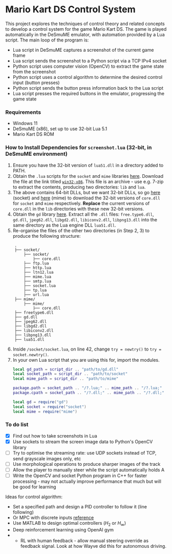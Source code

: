 # Mario Kart DS Control System

This project explores the techniques of control theory and related concepts to develop a control system for the game Mario Kart DS. The game is played automatically in the DeSmuME emulator, with automation provided by a Lua script. The main loop of the program is:

- Lua script in DeSmuME captures a screenshot of the current game frame
- Lua script sends the screenshot to a Python script via a TCP IPv4 socket
- Python script uses computer vision (OpenCV) to extract the game state from the screenshot
- Python script uses a control algorithm to determine the desired control input (button presses)
- Python script sends the button press information back to the Lua script
- Lua script presses the required buttons in the emulator, progressing the game state

### Requirements

- Windows 11
- DeSmuME (x86), set up to use 32-bit Lua 5.1
- Mario Kart DS ROM

### How to Install Dependencies for `screenshot.lua` (32-bit, in DeSmuME environment)

1. Ensure you have the 32-bit version of `lua51.dll` in a directory added to PATH.
2. Obtain the `.lua` scripts for the `socket` and `mime` libraries [here](https://luarocks.org/modules/luasocket/luasocket/2.0.2-1). Download the file at the link titled [`win32-x86`](https://luarocks.org/manifests/luasocket/luasocket-2.0.2-1.win32-x86.rock). This file is an archive - use e.g. 7-zip to extract the contents, producing two directories: `lib` and `lua`.
3. The above contains 64-bit DLLs, but we want 32-bit DLLs, so go [here](https://github.com/pkulchenko/ZeroBraneStudio/blob/master/bin/clibs/socket/core.dll) (socket) and [here](https://github.com/pkulchenko/ZeroBraneStudio/blob/master/bin/clibs/mime/core.dll) (mime) to download the 32-bit versions of `core.dll` for `socket` and `mime` respectively. **Replace** the current versions of `core.dll` in the `lib` directories with these new 32-bit versions.
4. Obtain the `gd` library [here](https://downloads.onworks.net/softwaredownload.php?link=https%3A%2F%2Fdownloads.onworks.net%2Fdownloadapp%2FSOFTWARE%2Flua-gd-2.0.33r2-win32.zip%3Fservice%3Dservice01&filename=lua-gd-2.0.33r2-win32.zip). Extract all the `.dll` files: `free.type6.dll`, `gd.dll`, `jpeg62.dll`, `libgd2.dll`, `libiconv2.dll`, `libpng13.dll` into the same directory as the Lua engine DLL `lua51.dll`.
5. Re-organise the files of the other two directories (in Step 2, 3) to produce the following structure:
```
    .
    ├── socket/
        ├── socket/
            ├── core.dll
        ├── ftp.lua
        ├── http.lua
        ├── ltn12.lua
        ├── mime.lua
        ├── smtp.lua
        ├── socket.lua
        ├── tp.lua
        ├── url.lua
    ├── mime/
        ├── mime/
            ├── core.dll
    ├── freetype6.dll
    ├── gd.dll
    ├── jpeg62.dll
    ├── libgd2.dll
    ├── libiconv2.dll
    ├── libpng13.dll
    ├── lua51.dll
```
6. Inside `/socket/socket.lua`, on line 42, change `try = newtry()` to `try = socket.newtry()`.
7. In your own Lua script that you are using this for, import the modules.
    ```lua
    local gd_path = script_dir .. "path/to/gd.dll"
    local socket_path = script_dir .. "path/to/socket"
    local mime_path = script_dir .. "path/to/mime"

    package.path = socket_path .. "/?.lua;" .. mime_path .. "/?.lua;"
    package.cpath = socket_path .. "/?.dll;" .. mime_path .. "/?.dll;" .. gd_path

    local gd = require("gd")
    local socket = require("socket")
    local mime = require("mime")
    ```

### To do list

- [x] Find out how to take screenshots in Lua
- [x] Use sockets to stream the screen image data to Python's OpenCV library
- [ ] Try to optimise the streaming rate: use UDP sockets instead of TCP, send grayscale images only, etc
- [ ] Use morphological operations to produce sharper images of the track
- [ ] Allow the player to manually steer while the script automatically holds A
- [ ] Write the OpenCV and socket Python program in C++ for faster processing - may not actually improve performance that much but will be good for learning

Ideas for control algorithm:
- Set a specified path and design a PID controller to follow it (line following)
- Or MPC with discrete inputs [reference](https://ieeexplore.ieee.org/document/1346886)
- Use MATLAB to design optimal controllers ($H_2$ or $H_{\infty}$)
- Deep reinforcement learning using OpenAI gym
- - RL with human feedback - allow manual steering override as feedback signal. Look at how Wayve did this for autonomous driving.

